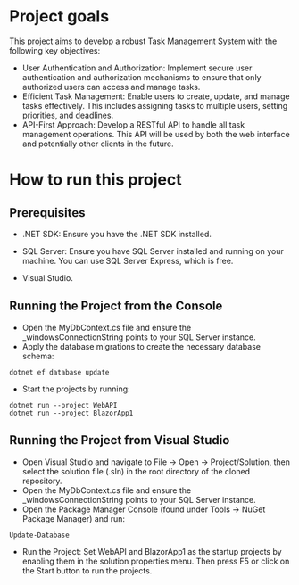 # Project goals
This project aims to develop a robust Task Management System with the following key objectives:
- User Authentication and Authorization: Implement secure user authentication and authorization mechanisms to ensure that only authorized users can access and manage tasks.
- Efficient Task Management: Enable users to create, update, and manage tasks effectively. This includes assigning tasks to multiple users, setting priorities, and deadlines.
- API-First Approach: Develop a RESTful API to handle all task management operations. This API will be used by both the web interface and potentially other clients in the future.

# How to run this project

## Prerequisites

- .NET SDK: Ensure you have the .NET SDK installed. 

- SQL Server: Ensure you have SQL Server installed and running on your machine. You can use SQL Server Express, which is free.

- Visual Studio.

## Running the Project from the Console
- Open the MyDbContext.cs file and ensure the _windowsConnectionString points to your SQL Server instance.
- Apply the database migrations to create the necessary database schema:
```
dotnet ef database update
```
- Start the projects by running:
```
dotnet run --project WebAPI
dotnet run --project BlazorApp1
```

## Running the Project from Visual Studio
- Open Visual Studio and navigate to File -> Open -> Project/Solution, then select the solution file (.sln) in the root directory of the cloned repository.
- Open the MyDbContext.cs file and ensure the _windowsConnectionString points to your SQL Server instance.
- Open the Package Manager Console (found under Tools -> NuGet Package Manager) and run:
```
Update-Database
```
- Run the Project:
Set WebAPI and BlazorApp1 as the startup projects by enabling them in the solution properties menu. Then press F5 or click on the Start button to run the projects.


